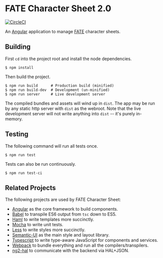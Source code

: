 # FATE Character Sheet 2.0

[![CircleCI][circleci-badge]][circleci-project]

An [Angular](https://angular.io/) application to manage [FATE](http://www.evilhat.com/home/fate-core/) character
sheets.

[circleci-badge]: https://circleci.com/gh/chrisbouchard/fate-charsheet-2.0.svg?style=svg&circle-token=ae901cc555d9bbb4a03f0262c2a150e918da42ed
[circleci-project]: https://circleci.com/gh/chrisbouchard/fate-charsheet-2.0

## Building

First `cd` into the project root and install the node dependencies.
```console
$ npm install
```

Then build the project.
```console
$ npm run build      # Production build (minified)
$ npm run build-dev  # Development (un-minified)
$ npm run server     # Live development server
```

The compiled bundles and assets will wind up in `dist`. The app may be run by any static http server with `dist` as the
webroot. Note that the live development server will not write anything into `dist` -- it's purely in-memory.

## Testing

The following command will run all tests once.
```console
$ npm run test
```

Tests can also be run continuously.
```console
$ npm run test-ci
```

## Related Projects

The following projects are used by FATE Character Sheet:

* [Angular](//github.com/angular/angular) as the core framework to build components.
* [Babel](//github.com/babel/babel) to transpile ES6 output from `tsc` down to ES5.
* [Haml](//github.com/haml/haml) to write templates more succinctly.
* [Mocha](//github.com/mochajs/mocha) to write unit tests.
* [Less](//github.com/less/less.js) to write styles more succinctly.
* [Semantic-UI](//github.com/Semantic-Org/Semantic-UI) as the main style and layout library.
* [Typescript](//github.com/Microsoft/TypeScript) to write type-aware JavaScript for components and services.
* [Webpack](//github.com/webpack/webpack) to bundle everything and run all the compilers/transpilers.
* [ng2-hal](//github.com/chrisbouchard/ng2-hal) to communicate with the backend via HAL+JSON.
